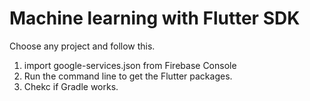 # Machine learning with Flutter SDK
Choose any project and follow this.
1. import google-services.json from Firebase Console
2. Run the command line to get the Flutter packages.
3. Chekc if Gradle works.
